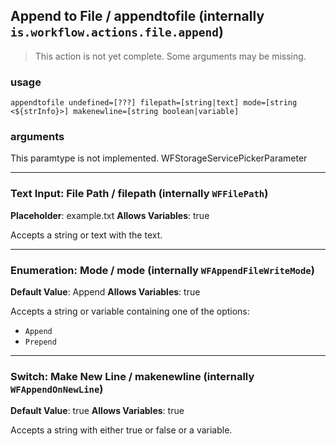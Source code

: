 
## Append to File / appendtofile (internally `is.workflow.actions.file.append`)

> This action is not yet complete. Some arguments may be missing.


### usage
`appendtofile undefined=[???] filepath=[string|text] mode=[string <${strInfo}>] makenewline=[string boolean|variable]`

### arguments
This paramtype is not implemented. WFStorageServicePickerParameter

---

### Text Input: File Path / filepath (internally `WFFilePath`)
**Placeholder**: example.txt
**Allows Variables**: true


Accepts a string 
or text
with the text.

---

### Enumeration: Mode / mode (internally `WFAppendFileWriteMode`)
**Default Value**: Append
**Allows Variables**: true


Accepts a string 
or variable
containing one of the options:

- `Append`
- `Prepend`

---

### Switch: Make New Line / makenewline (internally `WFAppendOnNewLine`)
**Default Value**: true
**Allows Variables**: true


Accepts a string with either true or false
or a variable.
